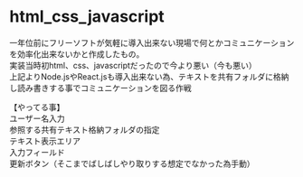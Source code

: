 # html_css_javascript

一年位前にフリーソフトが気軽に導入出来ない現場で何とかコミュニケーションを効率化出来ないかと作成したもの。</br>
実装当時初html、css、javascriptだったので今より悪い（今も悪い）</br>
上記よりNode.jsやReact.jsも導入出来ない為、テキストを共有フォルダに格納し読み書きする事でコミュニケーションを図る作戦</br>

【やってる事】</br>
ユーザー名入力</br>
参照する共有テキスト格納フォルダの指定</br>
テキスト表示エリア</br>
入力フィールド</br>
更新ボタン（そこまでばしばしやり取りする想定でなかった為手動）</br>
